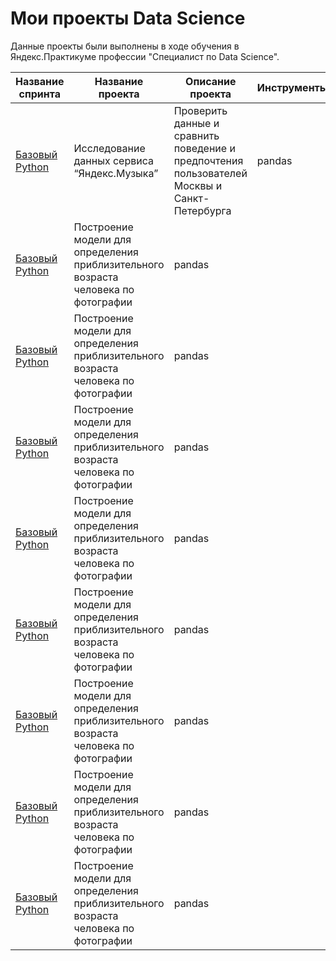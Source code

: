 # Мои проекты Data Science

Данные проекты были выполнены в ходе обучения в Яндекс.Практикуме профессии "Специалист по Data Science".

| Название спринта | Название проекта | Описание проекта | Инструменты | 
|---|---|---|---|
| [Базовый Python](https://github.com/dimakhokhlov/YandexPracticum/blob/191fa051e424b075387daeda61a857b1e7c09509/01.%20%D0%91%D0%B0%D0%B7%D0%BE%D0%B2%D1%8B%D0%B9%20Python/%D0%91%D0%B0%D0%B7%D0%BE%D0%B2%D1%8B%D0%B9%20Python.ipynb) | Исследование данных сервиса “Яндекс.Музыка” | Проверить данные и сравнить поведение и предпочтения пользователей Москвы и Санкт-Петербурга | pandas |
| [Базовый Python](https://github.com/dimakhokhlov/YandexPracticum/blob/191fa051e424b075387daeda61a857b1e7c09509/01.%20%D0%91%D0%B0%D0%B7%D0%BE%D0%B2%D1%8B%D0%B9%20Python/%D0%91%D0%B0%D0%B7%D0%BE%D0%B2%D1%8B%D0%B9%20Python.ipynb) | Построение модели для определения приблизительного возраста человека по фотографии|  pandas |
| [Базовый Python](https://github.com/dimakhokhlov/YandexPracticum/blob/191fa051e424b075387daeda61a857b1e7c09509/01.%20%D0%91%D0%B0%D0%B7%D0%BE%D0%B2%D1%8B%D0%B9%20Python/%D0%91%D0%B0%D0%B7%D0%BE%D0%B2%D1%8B%D0%B9%20Python.ipynb) | Построение модели для определения приблизительного возраста человека по фотографии|  pandas |
| [Базовый Python](https://github.com/dimakhokhlov/YandexPracticum/blob/191fa051e424b075387daeda61a857b1e7c09509/01.%20%D0%91%D0%B0%D0%B7%D0%BE%D0%B2%D1%8B%D0%B9%20Python/%D0%91%D0%B0%D0%B7%D0%BE%D0%B2%D1%8B%D0%B9%20Python.ipynb) | Построение модели для определения приблизительного возраста человека по фотографии|  pandas |
| [Базовый Python](https://github.com/dimakhokhlov/YandexPracticum/blob/191fa051e424b075387daeda61a857b1e7c09509/01.%20%D0%91%D0%B0%D0%B7%D0%BE%D0%B2%D1%8B%D0%B9%20Python/%D0%91%D0%B0%D0%B7%D0%BE%D0%B2%D1%8B%D0%B9%20Python.ipynb) | Построение модели для определения приблизительного возраста человека по фотографии|  pandas |
| [Базовый Python](https://github.com/dimakhokhlov/YandexPracticum/blob/191fa051e424b075387daeda61a857b1e7c09509/01.%20%D0%91%D0%B0%D0%B7%D0%BE%D0%B2%D1%8B%D0%B9%20Python/%D0%91%D0%B0%D0%B7%D0%BE%D0%B2%D1%8B%D0%B9%20Python.ipynb) | Построение модели для определения приблизительного возраста человека по фотографии|  pandas |
| [Базовый Python](https://github.com/dimakhokhlov/YandexPracticum/blob/191fa051e424b075387daeda61a857b1e7c09509/01.%20%D0%91%D0%B0%D0%B7%D0%BE%D0%B2%D1%8B%D0%B9%20Python/%D0%91%D0%B0%D0%B7%D0%BE%D0%B2%D1%8B%D0%B9%20Python.ipynb) | Построение модели для определения приблизительного возраста человека по фотографии|  pandas |
| [Базовый Python](https://github.com/dimakhokhlov/YandexPracticum/blob/191fa051e424b075387daeda61a857b1e7c09509/01.%20%D0%91%D0%B0%D0%B7%D0%BE%D0%B2%D1%8B%D0%B9%20Python/%D0%91%D0%B0%D0%B7%D0%BE%D0%B2%D1%8B%D0%B9%20Python.ipynb) | Построение модели для определения приблизительного возраста человека по фотографии|  pandas |
| [Базовый Python](https://github.com/dimakhokhlov/YandexPracticum/blob/191fa051e424b075387daeda61a857b1e7c09509/01.%20%D0%91%D0%B0%D0%B7%D0%BE%D0%B2%D1%8B%D0%B9%20Python/%D0%91%D0%B0%D0%B7%D0%BE%D0%B2%D1%8B%D0%B9%20Python.ipynb) | Построение модели для определения приблизительного возраста человека по фотографии|  pandas |